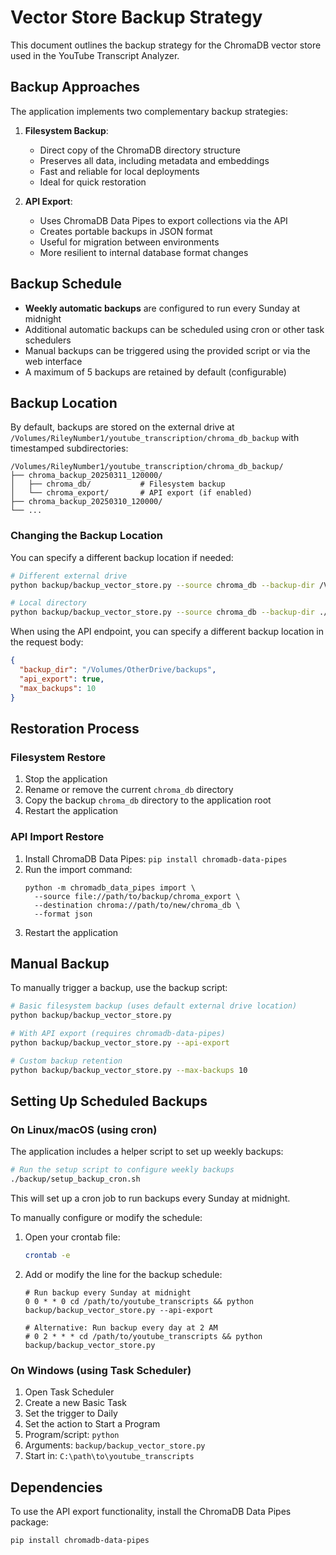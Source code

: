 # Vector Store Backup Strategy

This document outlines the backup strategy for the ChromaDB vector store used in the YouTube Transcript Analyzer.

## Backup Approaches

The application implements two complementary backup strategies:

1. **Filesystem Backup**: 
   - Direct copy of the ChromaDB directory structure
   - Preserves all data, including metadata and embeddings
   - Fast and reliable for local deployments
   - Ideal for quick restoration

2. **API Export**:
   - Uses ChromaDB Data Pipes to export collections via the API
   - Creates portable backups in JSON format
   - Useful for migration between environments
   - More resilient to internal database format changes

## Backup Schedule

- **Weekly automatic backups** are configured to run every Sunday at midnight
- Additional automatic backups can be scheduled using cron or other task schedulers
- Manual backups can be triggered using the provided script or via the web interface
- A maximum of 5 backups are retained by default (configurable)

## Backup Location

By default, backups are stored on the external drive at `/Volumes/RileyNumber1/youtube_transcription/chroma_db_backup` with timestamped subdirectories:
```
/Volumes/RileyNumber1/youtube_transcription/chroma_db_backup/
├── chroma_backup_20250311_120000/
│   ├── chroma_db/           # Filesystem backup
│   └── chroma_export/       # API export (if enabled)
├── chroma_backup_20250310_120000/
└── ...
```

### Changing the Backup Location

You can specify a different backup location if needed:

```bash
# Different external drive
python backup/backup_vector_store.py --source chroma_db --backup-dir /Volumes/OtherDrive/backups

# Local directory
python backup/backup_vector_store.py --source chroma_db --backup-dir ./backups
```

When using the API endpoint, you can specify a different backup location in the request body:

```json
{
  "backup_dir": "/Volumes/OtherDrive/backups",
  "api_export": true,
  "max_backups": 10
}
```

## Restoration Process

### Filesystem Restore

1. Stop the application
2. Rename or remove the current `chroma_db` directory
3. Copy the backup `chroma_db` directory to the application root
4. Restart the application

### API Import Restore

1. Install ChromaDB Data Pipes: `pip install chromadb-data-pipes`
2. Run the import command:
   ```
   python -m chromadb_data_pipes import \
     --source file://path/to/backup/chroma_export \
     --destination chroma://path/to/new/chroma_db \
     --format json
   ```
3. Restart the application

## Manual Backup

To manually trigger a backup, use the backup script:

```bash
# Basic filesystem backup (uses default external drive location)
python backup/backup_vector_store.py

# With API export (requires chromadb-data-pipes)
python backup/backup_vector_store.py --api-export

# Custom backup retention
python backup/backup_vector_store.py --max-backups 10
```

## Setting Up Scheduled Backups

### On Linux/macOS (using cron)

The application includes a helper script to set up weekly backups:

```bash
# Run the setup script to configure weekly backups
./backup/setup_backup_cron.sh
```

This will set up a cron job to run backups every Sunday at midnight.

To manually configure or modify the schedule:

1. Open your crontab file:
   ```bash
   crontab -e
   ```

2. Add or modify the line for the backup schedule:
   ```
   # Run backup every Sunday at midnight
   0 0 * * 0 cd /path/to/youtube_transcripts && python backup/backup_vector_store.py --api-export
   
   # Alternative: Run backup every day at 2 AM
   # 0 2 * * * cd /path/to/youtube_transcripts && python backup/backup_vector_store.py
   ```

### On Windows (using Task Scheduler)

1. Open Task Scheduler
2. Create a new Basic Task
3. Set the trigger to Daily
4. Set the action to Start a Program
5. Program/script: `python`
6. Arguments: `backup/backup_vector_store.py`
7. Start in: `C:\path\to\youtube_transcripts`

## Dependencies

To use the API export functionality, install the ChromaDB Data Pipes package:

```bash
pip install chromadb-data-pipes
``` 
